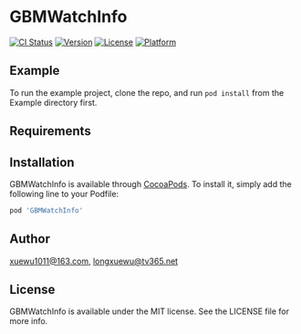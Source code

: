 # GBMWatchInfo

[![CI Status](https://img.shields.io/travis/xuewu1011@163.com/GBMWatchInfo.svg?style=flat)](https://travis-ci.org/xuewu1011@163.com/GBMWatchInfo)
[![Version](https://img.shields.io/cocoapods/v/GBMWatchInfo.svg?style=flat)](https://cocoapods.org/pods/GBMWatchInfo)
[![License](https://img.shields.io/cocoapods/l/GBMWatchInfo.svg?style=flat)](https://cocoapods.org/pods/GBMWatchInfo)
[![Platform](https://img.shields.io/cocoapods/p/GBMWatchInfo.svg?style=flat)](https://cocoapods.org/pods/GBMWatchInfo)

## Example

To run the example project, clone the repo, and run `pod install` from the Example directory first.

## Requirements

## Installation

GBMWatchInfo is available through [CocoaPods](https://cocoapods.org). To install
it, simply add the following line to your Podfile:

```ruby
pod 'GBMWatchInfo'
```

## Author

xuewu1011@163.com, longxuewu@tv365.net

## License

GBMWatchInfo is available under the MIT license. See the LICENSE file for more info.
